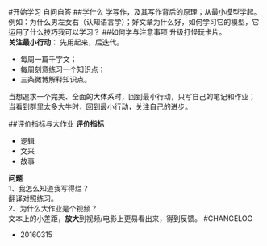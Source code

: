 #开始学习
自问自答
##学什么
学写作，及其写作背后的原理；从最小模型学起。  
例如：为什么男左女右（认知语言学）；好文章为什么好，如何学习它的模型，它运用了什么技巧我可以学习？
##如何学与注意事项
升级打怪玩卡片。  
  **关注最小行动：**
先用起来，后迭代。
- 每周一篇千字文；
- 每周刻意练习一个知识点；
- 三条微博解释知识点。

当想追求一个完美、全面的大体系时，回到最小行动，只写自己的笔记和作业；  
当看到群里太多大牛时，回到最小行动，关注自己的进步。

##评价指标与大作业
**评价指标**
- 逻辑
- 文采
- 故事
  
**问题**  
1、我怎么知道我写得烂？  
翻译对照练习。  
2、为什么大作业是个视频？  
文本上的小差距，**放大**到视频/电影上更易看出来，得到反馈。
#CHANGELOG
- 20160315
